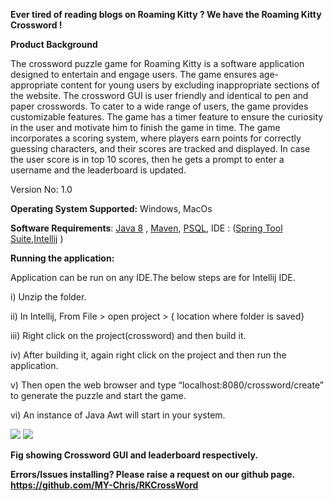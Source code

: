 
**Ever tired of reading blogs on Roaming Kitty ? We have the Roaming Kitty Crossword !**

**Product Background**

The crossword puzzle game for Roaming Kitty is a software application designed to entertain and engage users. The game ensures age-appropriate content for young users by excluding inappropriate sections of the website. The crossword GUI is user friendly and identical to pen and paper crosswords. To cater to a wide range of users, the game provides customizable features. The game has a timer feature to ensure the curiosity in the user and motivate him to finish the game in time. The game incorporates a scoring system, where players earn points for correctly guessing characters, and their scores are tracked and displayed. In case the user score is in top 10 scores, then he gets a prompt to enter a username and the leaderboard is updated. 

Version No: 1.0

**Operating System Supported:** Windows, MacOs

**Software Requirements**: [Java 8](https://www.oracle.com/java/technologies/javase/javase8-archive-downloads.html) , [Maven](https://maven.apache.org/download.cgi), [PSQL](https://www.enterprisedb.com/downloads/postgres-postgresql-downloads), IDE : ([Spring Tool Suite](https://spring.io/tools),[Intellij](https://www.jetbrains.com/idea/) )

**Running the application:** 

Application can be run on any IDE.The below steps are for Intellij IDE.

i)  Unzip the folder.

ii) In Intellij, From File > open project > { location where folder is saved} 

iii) Right click on the project(crossword) and then build it. 

iv) After building it, again  right click on the project and then run the application. 

v) Then open the web browser and type “localhost:8080/crossword/create” to generate the puzzle and start the game.

vi) An instance of Java Awt will start in your system. 

![](Aspose.Words.9997ac70-35d2-47f1-a13d-79e11e9fead6.001.png)	**![](Aspose.Words.9997ac70-35d2-47f1-a13d-79e11e9fead6.002.png)**

**Fig showing Crossword GUI and leaderboard respectively.**

**Errors/Issues installing? Please raise a request on our github page. <https://github.com/MY-Chris/RKCrossWord>**
